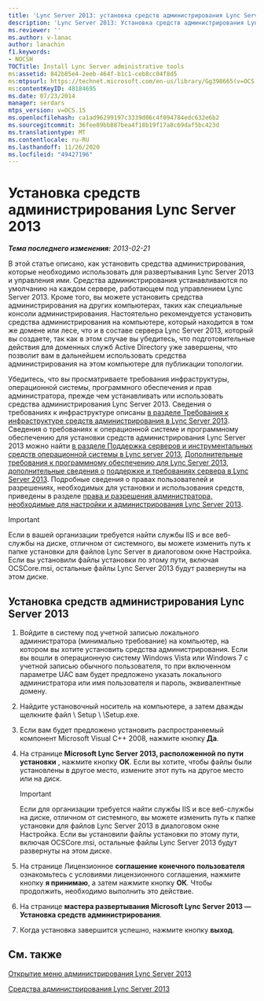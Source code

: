```yaml
---
title: 'Lync Server 2013: установка средств администрирования Lync Server'
description: 'Lync Server 2013: Установка средств администрирования Lync Server.'
ms.reviewer: ''
ms.author: v-lanac
author: lanachin
f1.keywords:
- NOCSH
TOCTitle: Install Lync Server administrative tools
ms:assetid: 842b85e4-2eeb-464f-b1c1-ceb8cc04f8d5
ms:mtpsurl: https://technet.microsoft.com/en-us/library/Gg398665(v=OCS.15)
ms:contentKeyID: 48184695
ms.date: 07/23/2014
manager: serdars
mtps_version: v=OCS.15
ms.openlocfilehash: ca1ad96299197c3339d06c4f094784edc632e6b2
ms.sourcegitcommit: 36fee89bb887bea4f18b19f17a8c69daf5bc423d
ms.translationtype: MT
ms.contentlocale: ru-RU
ms.lasthandoff: 11/26/2020
ms.locfileid: "49427196"
---
```

# <a name="install-lync-server-2013-administrative-tools"></a>Установка средств администрирования Lync Server 2013

<div data-xmlns="http://www.w3.org/1999/xhtml">

<div class="topic" data-xmlns="http://www.w3.org/1999/xhtml" data-msxsl="urn:schemas-microsoft-com:xslt" data-cs="https://msdn.microsoft.com/">

<div data-asp="https://msdn2.microsoft.com/asp">



</div>

<div id="mainSection">

<div id="mainBody">

<span> </span>

_**Тема последнего изменения:** 2013-02-21_

В этой статье описано, как установить средства администрирования, которые необходимо использовать для развертывания Lync Server 2013 и управления ими. Средства администрирования устанавливаются по умолчанию на каждом сервере, работающем под управлением Lync Server 2013. Кроме того, вы можете установить средства администрирования на других компьютерах, таких как специальные консоли администрирования. Настоятельно рекомендуется установить средства администрирования на компьютере, который находится в том же домене или лесе, что и в составе сервера Lync Server 2013, который вы создаете, так как в этом случае вы убедитесь, что подготовительные действия для доменных служб Active Directory уже завершены, что позволит вам в дальнейшем использовать средства администрирования на этом компьютере для публикации топологии.

Убедитесь, что вы просматриваете требования инфраструктуры, операционной системы, программного обеспечения и прав администратора, прежде чем устанавливать или использовать средства администрирования Lync Server 2013. Сведения о требованиях к инфраструктуре описаны [в разделе Требования к инфраструктуре средств администрирования в Lync Server 2013](lync-server-2013-administrative-tools-infrastructure-requirements.md). Сведения о требованиях к операционной системе и программному обеспечению для установки средств администрирования Lync Server 2013 можно найти [в разделе Поддержка серверов и инструментальных средств операционной системы в Lync server 2013](lync-server-2013-server-and-tools-operating-system-support.md), [Дополнительные требования к программному обеспечению для Lync Server 2013, дополнительные сведения о](lync-server-2013-additional-software-requirements.md) [поддержке и требованиях сервера в Lync Server 2013](lync-server-2013-additional-server-support-and-requirements.md). Подробные сведения о правах пользователей и разрешениях, необходимых для установки и использования средств, приведены в разделе [права и разрешения администратора, необходимые для настройки и администрирования Lync Server 2013](lync-server-2013-administrator-rights-and-permissions-required-for-setup-and-administration.md).

<div>


> [!IMPORTANT]  
> Если в вашей организации требуется найти службы IIS и все веб-службы на диске, отличном от системного, вы можете изменить путь к папке установки для файлов Lync Server в диалоговом окне Настройка. Если вы установили файлы установки по этому пути, включая OCSCore.msi, остальные файлы Lync Server 2013 будут развернуты на этом диске.



</div>

<div>

## <a name="to-install-the-lync-server-2013-administrative-tools"></a>Установка средств администрирования Lync Server 2013

1.  Войдите в систему под учетной записью локального администратора (минимально требование) на компьютер, на котором вы хотите установить средства администрирования. Если вы вошли в операционную систему Windows Vista или Windows 7 с учетной записью обычного пользователя, то при включенном параметре UAC вам будет предложено указать локального администратора или имя пользователя и пароль, эквивалентные домену.

2.  Найдите установочный носитель на компьютере, а затем дважды щелкните файл \\ Setup \\ \\Setup.exe.

3.  Если вам будет предложено установить распространяемый компонент Microsoft Visual C++ 2008, нажмите кнопку **Да**.

4.  На странице **Microsoft Lync Server 2013, расположенной по пути установки** , нажмите кнопку **ОК**. Если вы хотите, чтобы файлы были установлены в другое место, измените этот путь на другое место или на диск.
    
    <div>
    

    > [!IMPORTANT]  
    > Если для организации требуется найти службы IIS и все веб-службы на диске, отличном от системного, вы можете изменить путь к папке установки для файлов Lync Server 2013 в диалоговом окне Настройка. Если вы установили файлы установки по этому пути, включая OCSCore.msi, остальные файлы Lync Server 2013 будут развернуты на этом диске.

    
    </div>

5.  На странице Лицензионное **соглашение конечного пользователя** ознакомьтесь с условиями лицензионного соглашения, нажмите кнопку **я принимаю**, а затем нажмите кнопку **ОК**. Чтобы продолжить, необходимо выполнить это действие.

6.  На странице **мастера развертывания Microsoft Lync Server 2013 —** **Установка средств администрирования**.

7.  Когда установка завершится успешно, нажмите кнопку **выход**.

</div>

<div>

## <a name="see-also"></a>См. также


[Открытие меню администрирования Lync Server 2013](lync-server-2013-open-lync-server-administrative-tools.md)  


[Средства администрирования Lync Server 2013](lync-server-2013-lync-server-administrative-tools.md)  
  

</div>

</div>

<span> </span>

</div>

</div>

</div>

